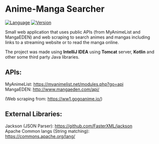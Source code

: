 # Anime-Manga Searcher

[![Language](https://img.shields.io/badge/Kotlin-1.1-green.svg)](http://kotlinlang.org/)
[![Version](https://img.shields.io/badge/version-v1.0-green.svg)](https://github.com/illescasDaniel/AnimeMangaSearcher/releases)

Small web application that uses public APIs (from MyAnimeList and MangaEDEN) and web scraping to search animes and mangas including links to a streaming website or to read the manga online.  

The project was made using **IntelliJ IDEA** using **Tomcat** server, **Kotlin** and other some third party Java libraries.  

APIs:
-----

MyAnimeList: https://myanimelist.net/modules.php?go=api  
MangaEDEN: http://www.mangaeden.com/api/

(Web scraping from: https://ww1.gogoanime.io/)


External Libraries:
----------

Jackson (JSON Parser): https://github.com/FasterXML/jackson  
Apache Common langs (String matching): https://commons.apache.org/lang/

